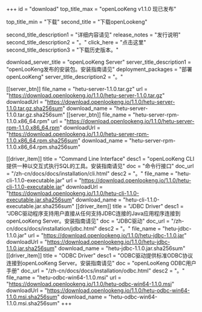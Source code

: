 +++
id = "download"
top_title_max = "openLooKeng v1.1.0 现已发布"

top_title_min = "下载"
second_title = "下载openLookeng"

second_title_description1 = "详细内容请见"
release_notes = "发行说明"
second_title_description2 = "。"
click_here = "点击这里"
second_title_description3 = "下载历史版本。"

download_server_title = "openLooKeng Server"
server_title_description1 = "openLooKeng发布的安装包。安装指南请见"
deployment_packages = "部署openLooKeng"
server_title_description2 = "。"

[[server_btn]]
    file_name = "hetu-server-1.1.0.tar.gz"
    url = "https://download.openlookeng.io/1.1.0/hetu-server-1.1.0.tar.gz"
    downloadUrl = "https://download.openlookeng.io/1.1.0/hetu-server-1.1.0.tar.gz.sha256sum"
    download_name = "hetu-server-1.1.0.tar.gz.sha256sum"
[[server_btn]]
    file_name = "hetu-server-rpm-1.1.0.x86_64.rpm"
    url = "https://download.openlookeng.io/1.1.0/hetu-server-rpm-1.1.0.x86_64.rpm"
    downloadUrl = "https://download.openlookeng.io/1.1.0/hetu-server-rpm-1.1.0.x86_64.rpm.sha256sum"
    download_name = "hetu-server-rpm-1.1.0.x86_64.rpm.sha256sum"

[[driver_item]]
    title = "Command Line Interface"
    desc1 = "openLooKeng CLI 提供一种以交互式执行SQL的工具。安装指南请见"
    doc = "命令行接口"
    doc_url = "/zh-cn/docs/docs/installation/cli.html"
    desc2 = "。"
    file_name = "hetu-cli-1.1.0-executable.jar"
    url = "https://download.openlookeng.io/1.1.0/hetu-cli-1.1.0-executable.jar"
    downloadUrl = "https://download.openlookeng.io/1.1.0/hetu-cli-1.1.0-executable.jar.sha256sum"
    download_name = "hetu-cli-1.1.0-executable.jar.sha256sum"
[[driver_item]]
    title = "JDBC Driver"
    desc1 = "JDBC驱动程序支持用户直接从任何支持JDBC连接的Java应用程序连接到openLooKeng Server。安装指南请见"
    doc = "JDBC驱动"
    doc_url = "/zh-cn/docs/docs/installation/jdbc.html"
    desc2 = "。"
    file_name = "hetu-jdbc-1.1.0.jar"
    url = "https://download.openlookeng.io/1.1.0/hetu-jdbc-1.1.0.jar"
    downloadUrl = "https://download.openlookeng.io/1.1.0/hetu-jdbc-1.1.0.jar.sha256sum"
    download_name = "hetu-jdbc-1.1.0.jar.sha256sum"
[[driver_item]]
    title = "ODBC Driver"
    desc1 = "ODBC驱动提供标准ODBC协议连接到openLooKeng Server。安装指南请见"
    doc = "openLooKeng ODBC用户手册"
    doc_url = "/zh-cn/docs/docs/installation/odbc.html"
    desc2 = "。"
    file_name = "hetu-odbc-win64-1.1.0.msi"
    url = "https://download.openlookeng.io/1.1.0/hetu-odbc-win64-1.1.0.msi"
    downloadUrl = "https://download.openlookeng.io/1.1.0/hetu-odbc-win64-1.1.0.msi.sha256sum"
    download_name = "hetu-odbc-win64-1.1.0.msi.sha256sum"
+++
